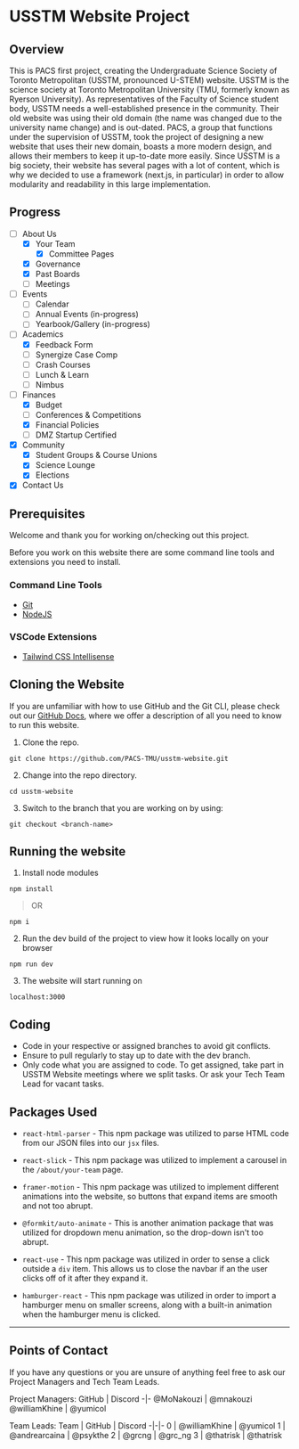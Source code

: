 # USSTM Website Project

## Overview
This is PACS first project, creating the Undergraduate Science Society of Toronto Metropolitan (USSTM, pronounced U-STEM) website. USSTM is the science society at Toronto Metropolitan University (TMU, formerly known as Ryerson University). As representatives of the Faculty of Science student body, USSTM needs a well-established presence in the community. Their old website was using their old domain (the name was changed due to the university name change) and is out-dated. PACS, a group that functions under the supervision of USSTM, took the project of designing a new website that uses their new domain, boasts a more modern design, and allows their members to keep it up-to-date more easily. Since USSTM is a big society, their website has several pages with a lot of content, which is why we decided to use a framework (next.js, in particular) in order to allow modularity and readability in this large implementation.

## Progress
- [ ] About Us
  - [X] Your Team
    - [X] Committee Pages
  - [X] Governance
  - [X] Past Boards
  - [ ] Meetings
- [ ] Events
  - [ ] Calendar
  - [ ] Annual Events (in-progress)
  - [ ] Yearbook/Gallery (in-progress)
- [ ] Academics
  - [X] Feedback Form
  - [ ] Synergize Case Comp
  - [ ] Crash Courses
  - [ ] Lunch & Learn
  - [ ] Nimbus
- [ ] Finances
  - [X] Budget
  - [ ] Conferences & Competitions
  - [X] Financial Policies
  - [ ] DMZ Startup Certified
- [X] Community
  - [X] Student Groups & Course Unions
  - [X] Science Lounge
  - [X] Elections
- [X] Contact Us

## Prerequisites
Welcome and thank you for working on/checking out this project.

Before you work on this website there are some command line tools and extensions you need to install.

### Command Line Tools
- [Git](https://git-scm.com/book/en/v2/Getting-Started-Installing-Git)
- [NodeJS](https://nodejs.org/en/download)

### VSCode Extensions
- [Tailwind CSS Intellisense](https://marketplace.visualstudio.com/items?itemName=bradlc.vscode-tailwindcss)

## Cloning the Website
If you are unfamiliar with how to use GitHub and the Git CLI, please check out our [GitHub Docs](https://github.com/PACS-TMU/documentation/blob/main/github-docs.md), where we offer a description of all you need to know to run this website.

1. Clone the repo.
```
git clone https://github.com/PACS-TMU/usstm-website.git
```
2. Change into the repo directory.
```
cd usstm-website
```
3. Switch to the branch that you are working on by using:
```
git checkout <branch-name>
```

## Running the website
1. Install node modules
```
npm install
```
>OR
```
npm i
```
2. Run the dev build of the project to view how it looks locally on your browser
```
npm run dev
```
3. The website will start running on
```
localhost:3000
```

## Coding
- Code in your respective or assigned branches to avoid git conflicts.
- Ensure to pull regularly to stay up to date with the dev branch.
- Only code what you are assigned to code. To get assigned, take part in USSTM Website meetings where we split tasks. Or ask your Tech Team Lead for vacant tasks.

## Packages Used
- `react-html-parser` - This npm package was utilized to parse HTML code from our JSON files into our `jsx` files.

- `react-slick` - This npm package was utilized to implement a carousel in the `/about/your-team` page.
- `framer-motion` - This npm package was utilized to implement different animations into the website, so buttons that expand items are smooth and not too abrupt.
- `@formkit/auto-animate` - This is another animation package that was utilized for dropdown menu animation, so the drop-down isn't too abrupt.
- `react-use` - This npm package was utilized in order to sense a click outside a `div` item. This allows us to close the navbar if an the user clicks off of it after they expand it.
- `hamburger-react` - This npm package was utilized in order to import a hamburger menu on smaller screens, along with a built-in animation when the hamburger menu is clicked.


-----------------------------------------------------------

## Points of Contact

If you have any questions or you are unsure of anything feel free to ask our Project Managers and Tech Team Leads.

Project Managers:
GitHub | Discord
-|-
@MoNakouzi | @mnakouzi
@williamKhine | @yumicol

Team Leads:
Team | GitHub | Discord
-|-|-
0 | @williamKhine | @yumicol
1 | @andrearcaina | @psykthe
2 | @grcng | @grc_ng
3 | @thatrisk | @thatrisk 
